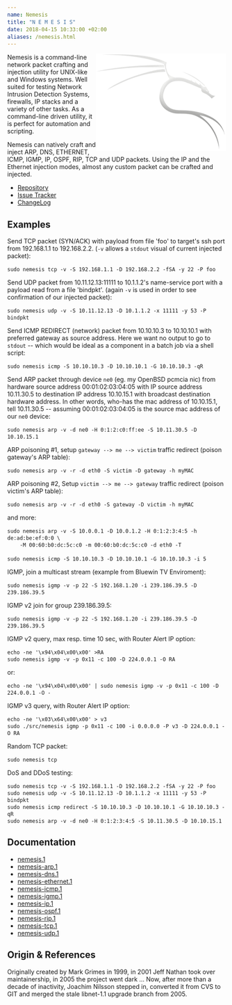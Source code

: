```yaml
---
name: Nemesis
title: "N E M E S I S"
date: 2018-04-15 10:33:00 +02:00
aliases: /nemesis.html
---
```

<img src="/images/nemesis.png" style="float: right;">

Nemesis is a command-line network packet crafting and injection utility
for UNIX-like and Windows systems.  Well suited for testing Network
Intrusion Detection Systems, firewalls, IP stacks and a variety of other
tasks.  As a command-line driven utility, it is perfect for automation
and scripting.

Nemesis can natively craft and inject ARP, DNS, ETHERNET, ICMP, IGMP,
IP, OSPF, RIP, TCP and UDP packets.  Using the IP and the Ethernet
injection modes, almost any custom packet can be crafted and injected.

   * [Repository](http://github.com/troglobit/nemesis)
   * [Issue Tracker](http://github.com/troglobit/nemesis/issues)
   * [ChangeLog](https://github.com/troglobit/nemesis/blob/master/ChangeLog.md)


Examples
--------

Send TCP packet (SYN/ACK) with payload from file 'foo' to target's ssh
port from 192.168.1.1 to 192.168.2.2. (`-v` allows a `stdout` visual of
current injected packet):

    sudo nemesis tcp -v -S 192.168.1.1 -D 192.168.2.2 -fSA -y 22 -P foo

Send UDP packet from 10.11.12.13:11111 to 10.1.1.2's name-service port
with a payload read from a file 'bindpkt'. (again `-v` is used in order to
see confirmation of our injected packet):

    sudo nemesis udp -v -S 10.11.12.13 -D 10.1.1.2 -x 11111 -y 53 -P bindpkt

Send ICMP REDIRECT (network) packet from 10.10.10.3 to 10.10.10.1 with
preferred gateway as source address. Here we want no output to go to
`stdout` -- which would be ideal as a component in a batch job via a
shell script:

    sudo nemesis icmp -S 10.10.10.3 -D 10.10.10.1 -G 10.10.10.3 -qR

Send ARP packet through device `ne0` (eg. my OpenBSD pcmcia nic) from
hardware source address 00:01:02:03:04:05 with IP source address
10.11.30.5 to destination IP address 10.10.15.1 with broadcast
destination hardware address. In other words, who-has the mac address of
10.10.15.1, tell 10.11.30.5 -- assuming 00:01:02:03:04:05 is the source
mac address of our `ne0` device:

    sudo nemesis arp -v -d ne0 -H 0:1:2:c0:ff:ee -S 10.11.30.5 -D 10.10.15.1

ARP poisoning #1, setup `gateway --> me --> victim` traffic redirect
(poison gateway's ARP table):

    sudo nemesis arp -v -r -d eth0 -S victim -D gateway -h myMAC

ARP poisoning #2, Setup `victim --> me --> gateway` traffic redirect
(poison victim's ARP table):

    sudo nemesis arp -v -r -d eth0 -S gateway -D victim -h myMAC

and more:

    sudo nemesis arp -v -S 10.0.0.1 -D 10.0.1.2 -H 0:1:2:3:4:5 -h de:ad:be:ef:0:0 \
        -M 00:60:b0:dc:5c:c0 -m 00:60:b0:dc:5c:c0 -d eth0 -T
    
    sudo nemesis icmp -S 10.10.10.3 -D 10.10.10.1 -G 10.10.10.3 -i 5

IGMP, join a multicast stream (example from Bluewin TV Enviroment):

    sudo nemesis igmp -v -p 22 -S 192.168.1.20 -i 239.186.39.5 -D 239.186.39.5

IGMP v2 join for group 239.186.39.5:

    sudo nemesis igmp -v -p 22 -S 192.168.1.20 -i 239.186.39.5 -D 239.186.39.5

IGMP v2 query, max resp. time 10 sec, with Router Alert IP option:

    echo -ne '\x94\x04\x00\x00' >RA
    sudo nemesis igmp -v -p 0x11 -c 100 -D 224.0.0.1 -O RA

or:

    echo -ne '\x94\x04\x00\x00' | sudo nemesis igmp -v -p 0x11 -c 100 -D 224.0.0.1 -O -

IGMP v3 query, with Router Alert IP option:

    echo -ne '\x03\x64\x00\x00' > v3
    sudo ./src/nemesis igmp -p 0x11 -c 100 -i 0.0.0.0 -P v3 -D 224.0.0.1 -O RA

Random TCP packet:

    sudo nemesis tcp

DoS and DDoS testing:

    sudo nemesis tcp -v -S 192.168.1.1 -D 192.168.2.2 -fSA -y 22 -P foo
    sudo nemesis udp -v -S 10.11.12.13 -D 10.1.1.2 -x 11111 -y 53 -P bindpkt
    sudo nemesis icmp redirect -S 10.10.10.3 -D 10.10.10.1 -G 10.10.10.3 -qR
    sudo nemesis arp -v -d ne0 -H 0:1:2:3:4:5 -S 10.11.30.5 -D 10.10.15.1


Documentation
-------------

   * [nemesis.1](http://nemesis.sourceforge.net/manpages/nemesis.1.html)
   * [nemesis-arp.1](http://nemesis.sourceforge.net/manpages/nemesis-arp.1.html)
   * [nemesis-dns.1](http://nemesis.sourceforge.net/manpages/nemesis-dns.1.html)
   * [nemesis-ethernet.1](http://nemesis.sourceforge.net/manpages/nemesis-ethernet.1.html)
   * [nemesis-icmp.1](http://nemesis.sourceforge.net/manpages/nemesis-icmp.1.html)
   * [nemesis-igmp.1](http://nemesis.sourceforge.net/manpages/nemesis-igmp.1.html)
   * [nemesis-ip.1](http://nemesis.sourceforge.net/manpages/nemesis-ip.1.html)
   * [nemesis-ospf.1](http://nemesis.sourceforge.net/manpages/nemesis-ospf.1.html)
   * [nemesis-rip.1](http://nemesis.sourceforge.net/manpages/nemesis-rip.1.html)
   * [nemesis-tcp.1](http://nemesis.sourceforge.net/manpages/nemesis-tcp.1.html)
   * [nemesis-udp.1](http://nemesis.sourceforge.net/manpages/nemesis-udp.1.html)


Origin & References
-------------------

Originally created by Mark Grimes in 1999, in 2001 Jeff Nathan took over
maintainership, in 2005 the project went  dark ...  Now, after more than
a decade  of inactivity, Joachim  Nilsson stepped in, converted  it from
CVS to GIT and merged the stale libnet-1.1 upgrade branch from 2005.

